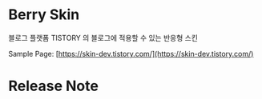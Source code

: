 # Berry Skin

블로그 플랫폼 TISTORY 의 블로그에 적용할 수 있는 반응형 스킨

Sample Page: [https://skin-dev.tistory.com/](https://skin-dev.tistory.com/)

# Release Note
